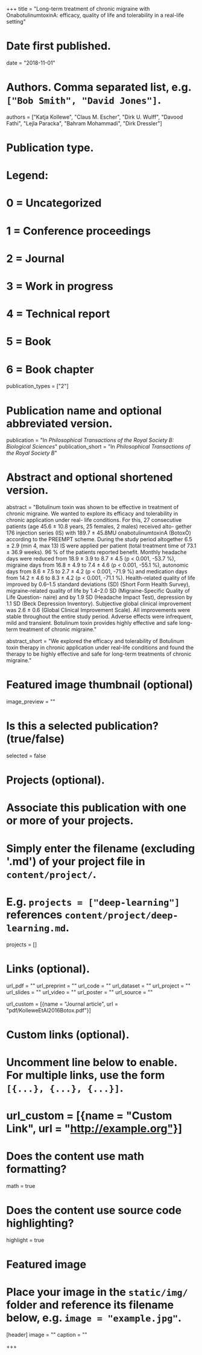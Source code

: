 +++
title = "Long-term treatment of chronic migraine with OnabotulinumtoxinA: efficacy, quality of life and tolerability in a real-life setting"

# Date first published.
date = "2018-11-01"

# Authors. Comma separated list, e.g. `["Bob Smith", "David Jones"]`.
authors = ["Katja Kollewe", "Claus M. Escher", "Dirk U. Wulff", "Davood Fathi", "Lejla Paracka", "Bahram Mohammadi", "Dirk Dressler"]

# Publication type.
# Legend:
# 0 = Uncategorized
# 1 = Conference proceedings
# 2 = Journal
# 3 = Work in progress
# 4 = Technical report
# 5 = Book
# 6 = Book chapter
publication_types = ["2"]

# Publication name and optional abbreviated version.
publication = "In *Philosophical Transactions of the Royal Society B: Biological Sciences*"
publication_short = "In *Philosophical Transactions of the Royal Society B*"

# Abstract and optional shortened version.
abstract = "Botulinum toxin was shown to be effective in treatment of chronic migraine. We wanted to explore its efficacy and tolerability in chronic application under real- life conditions. For this, 27 consecutive patients (age 45.6 ± 10.8 years, 25 females, 2 males) received alto- gether 176 injection series (IS) with 189.7 ± 45.8MU onabotulinumtoxinA (BotoxÒ) according to the PREEMPT scheme. During the study period altogether 6.5 ± 2.9 (min 4, max 13) IS were applied per patient (total treatment time of 73.1 ± 36.9 weeks). 96 % of the patients reported benefit. Monthly headache days were reduced from 18.9 ± 3.9 to 8.7 ± 4.5 (p < 0.001, -53.7 %), migraine days from 16.8 ± 4.9 to 7.4 ± 4.6 (p < 0.001, -55.1 %), autonomic days from 8.6 ± 7.5 to 2.7 ± 4.2 (p < 0.001, -71.9 %) and medication days from 14.2 ± 4.6 to 8.3 ± 4.2 (p < 0.001, -71.1 %). Health-related quality of life improved by 0.6–1.5 standard deviations (SD) (Short Form Health Survey), migraine-related quality of life by 1.4–2.0 SD (Migraine-Specific Quality of Life Question- naire) and by 1.9 SD (Headache Impact Test), depression by 1.1 SD (Beck Depression Inventory). Subjective global clinical improvement was 2.6 ± 0.6 (Global Clinical Improvement Scale). All improvements were stable throughout the entire study period. Adverse effects were infrequent, mild and transient. Botulinum toxin provides highly effective and safe long-term treatment of chronic migraine."

abstract_short = "We explored the efficacy and tolerability of Botulinum toxin therapy in chronic application under real-life conditions and found the therapy to be highly effective and safe for long-term treatments of chronic migraine."


# Featured image thumbnail (optional)
image_preview = ""

# Is this a selected publication? (true/false)
selected = false

# Projects (optional).
#   Associate this publication with one or more of your projects.
#   Simply enter the filename (excluding '.md') of your project file in `content/project/`.
#   E.g. `projects = ["deep-learning"]` references `content/project/deep-learning.md`.
projects = []

# Links (optional).
url_pdf = ""
url_preprint = ""
url_code = ""
url_dataset = ""
url_project = ""
url_slides = ""
url_video = ""
url_poster = ""
url_source = ""

url_custom = [{name = "Journal article", url = "pdf/KolleweEtAl2016Botox.pdf"}]

# Custom links (optional).
#   Uncomment line below to enable. For multiple links, use the form `[{...}, {...}, {...}]`.
# url_custom = [{name = "Custom Link", url = "http://example.org"}]

# Does the content use math formatting?
math = true

# Does the content use source code highlighting?
highlight = true

# Featured image
# Place your image in the `static/img/` folder and reference its filename below, e.g. `image = "example.jpg"`.
[header]
image = ""
caption = ""

+++
